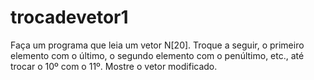 # trocadevetor1
Faça um programa que leia um vetor N[20].
Troque a seguir, o primeiro elemento com o último,
o segundo elemento com o penúltimo, etc.,
até trocar o 10º com o 11º.
Mostre o vetor modificado.
